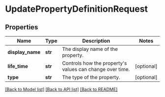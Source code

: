 # UpdatePropertyDefinitionRequest

## Properties
Name | Type | Description | Notes
------------ | ------------- | ------------- | -------------
**display_name** | **str** | The display name of the property. | 
**life_time** | **str** | Controls how the property&#39;s values can change over time. | [optional] 
**type** | **str** | The type of the property. | [optional] 

[[Back to Model list]](../README.md#documentation-for-models) [[Back to API list]](../README.md#documentation-for-api-endpoints) [[Back to README]](../README.md)


